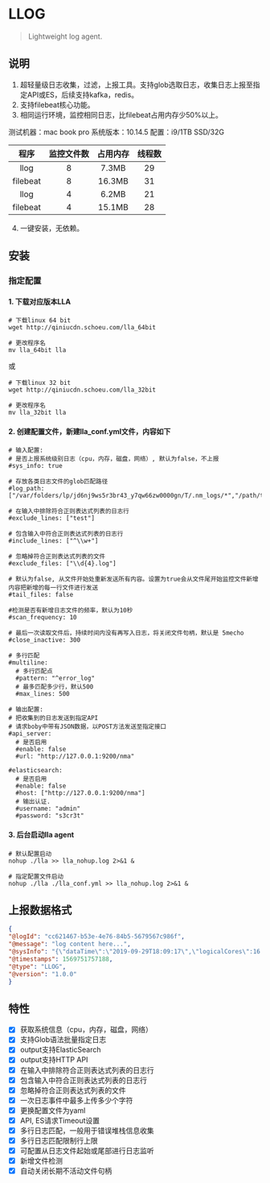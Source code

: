 # LLOG

> Lightweight log agent.

## 说明
1. 超轻量级日志收集，过滤，上报工具。支持glob选取日志，收集日志上报至指定API或ES，后续支持kafka，redis。
2. 支持filebeat核心功能。
3. 相同运行环境，监控相同日志，比filebeat占用内存少50%以上。

测试机器：mac book pro 系统版本：10.14.5  配置：i9/1TB SSD/32G

|程序|监控文件数|占用内存|线程数|
|:--:|:--:|:--:|:--:|
|llog|8|7.3MB|29|
|filebeat|8|16.3MB|31|
|llog|4|6.2MB|21|
|filebeat|4|15.1MB|28|

4. 一键安装，无依赖。

## 安装

### 指定配置

#### 1. 下载对应版本LLA
```
# 下载linux 64 bit
wget http://qiniucdn.schoeu.com/lla_64bit

# 更改程序名
mv lla_64bit lla
```
或
```
# 下载linux 32 bit
wget http://qiniucdn.schoeu.com/lla_32bit

# 更改程序名
mv lla_32bit lla
```

#### 2. 创建配置文件，新建lla_conf.yml文件，内容如下

```
# 输入配置:
# 是否上报系统级别日志（cpu，内存，磁盘，网络）, 默认为false，不上报
#sys_info: true

# 存放各类日志文件的glob匹配路径
#log_path: ["/var/folders/lp/jd6nj9ws5r3br43_y7qw66zw0000gn/T/.nm_logs/*","/path/to/error/log/.log"]

# 在输入中排除符合正则表达式列表的日志行
#exclude_lines: ["test"]

# 包含输入中符合正则表达式列表的日志行
#include_lines: ["^\\w+"]

# 忽略掉符合正则表达式列表的文件
#exclude_files: ["\\d{4}.log"]

# 默认为false, 从文件开始处重新发送所有内容。设置为true会从文件尾开始监控文件新增内容把新增的每一行文件进行发送
#tail_files: false

#检测是否有新增日志文件的频率，默认为10秒
#scan_frequency: 10

# 最后一次读取文件后，持续时间内没有再写入日志，将关闭文件句柄，默认是 5mecho
#close_inactive: 300

# 多行匹配
#multiline:
  # 多行匹配点
  #pattern: "^error_log"
  # 最多匹配多少行，默认500
  #max_lines: 500

# 输出配置:
# 把收集到的日志发送到指定API
# 请求boby中带有JSON数据，以POST方法发送至指定接口
#api_server:
  # 是否启用
  #enable: false
  #url: "http://127.0.0.1:9200/nma"

#elasticsearch:
  # 是否启用
  #enable: false
  #host: ["http://127.0.0.1:9200/nma"]
  # 输出认证.
  #username: "admin"
  #password: "s3cr3t"
```

#### 3. 后台启动lla agent
```
# 默认配置启动
nohup ./lla >> lla_nohup.log 2>&1 &

# 指定配置文件启动
nohup ./lla ./lla_conf.yml >> lla_nohup.log 2>&1 &
```

## 上报数据格式
```json
{
"@logId": "cc621467-b53e-4e76-84b5-5679567c986f",
"@message": "log content here...",
"@sysInfo": "{\"dataTime\":\"2019-09-29T18:09:17\",\"logicalCores\":16...}",
"@timestamps": 1569751757188,
"@type": "LLOG",
"@version": "1.0.0"
}

```

## 特性
- [x] 获取系统信息（cpu，内存，磁盘，网络）
- [x] 支持Glob语法批量指定日志
- [x] output支持ElasticSearch
- [x] output支持HTTP API
- [x] 在输入中排除符合正则表达式列表的日志行
- [x] 包含输入中符合正则表达式列表的日志行
- [x] 忽略掉符合正则表达式列表的文件
- [x] 一次日志事件中最多上传多少个字符
- [x] 更换配置文件为yaml
- [x] API, ES请求Timeout设置
- [x] 多行日志匹配，一般用于错误堆栈信息收集
- [x] 多行日志匹配限制行上限
- [x] 可配置从日志文件起始或尾部进行日志监听
- [x] 新增文件检测
- [x] 自动关闭长期不活动文件句柄
